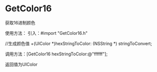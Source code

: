 # GetColor16
获取16进制颜色

使用方法：
引入：#import "GetColor16.h"

//生成颜色值
+(UIColor *)hexStringToColor: (NSString *) stringToConvert;

调用方法：[GetColor16 hexStringToColor:@"ffffff"];

返回值为UIColor
